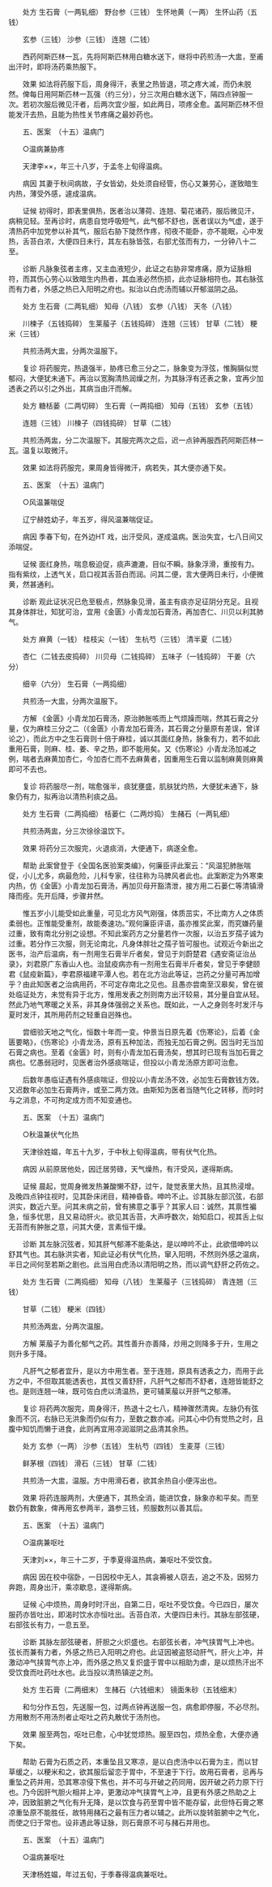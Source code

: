 <!-- { "loadSidebar": true } -->
　　处方 生石膏（一两轧细） 野台参（三钱） 生怀地黄（一两） 生怀山药（五钱）

　　玄参（三钱） 沙参（三钱） 连翘（二钱）

　　西药阿斯匹林一瓦，先将阿斯匹林用白糖水送下，继将中药煎汤一大盅，至甫出汗时，即将汤药乘热服下。

　　效果 如法将药服下后，周身得汗，表里之热皆退，项之疼大减，而仍未脱然。俾每日用阿斯匹林一瓦强（约三分），分三次用白糖水送下，隔四点钟服一次。若初次服后微见汗者，后两次宜少服，如此两日，项疼全愈。盖阿斯匹林不但能发汗去热，且能为热性关节疼痛之最妙药也。

　　五、医案　（十五）温病门

　　○温病兼胁疼

　　天津李××，年三十八岁，于孟冬上旬得温病。

　　病因 其妻于秋间病故，子女皆幼，处处须自经管，伤心又兼劳心，遂致暗生内热，薄受外感，遽成温病。

　　证候 初得时，即表里俱热，医者治以薄荷、连翘、菊花诸药，服后微见汗，病稍见轻。至再诊时，病患自觉呼吸短气，此气郁不舒也，医者误以为气虚，遂于清热药中加党参以补其气，服后右胁下陡然作疼，彻夜不能卧，亦不能眠，心中发热，舌苔白浓，大便四日未行，其左右脉皆弦，右部尤弦而有力，一分钟八十二至。

　　诊断 凡脉象弦者主疼，又主血液短少，此证之右胁非常疼痛，原为证脉相符，而其伤心劳心以致暗生内热者，其血液必然伤损，此亦证脉相符也。其右脉弦而有力者，外感之热已入阳明之府也。拟治以白虎汤而辅以开郁滋阴之品。

　　处方 生石膏（二两轧细） 知母（八钱） 玄参（八钱） 天冬（八钱）

　　川楝子（五钱捣碎） 生莱菔子（五钱捣碎） 连翘（三钱） 甘草（二钱） 粳米（三钱）

　　共煎汤两大盅，分两次温服下。

　　复诊 将药服完，热退强半，胁疼已愈三分之二，脉象变为浮弦，惟胸膈似觉郁闷，大便犹未通下。再治以宽胸清热润燥之剂，为其脉浮有还表之象，宜再少加透表之药以引之外出，其病当由汗而解。

　　处方 糖栝蒌（二两切碎） 生石膏（一两捣细） 知母（五钱） 玄参（五钱）

　　连翘（三钱） 川楝子（四钱捣碎） 甘草（二钱）

　　共煎汤两盅，分二次温服下。其服完两次之后，迟一点钟再服西药阿斯匹林一瓦。温复以取微汗。

　　效果 如法将药服完，果周身皆得微汗，病若失，其大便亦通下矣。

　　五、医案　（十五）温病门

　　○风温兼喘促

　　辽宁赫姓幼子，年五岁，得风温兼喘促证。

　　病因 季春下旬，在外边HT 戏，出汗受风，遂成温病。医治失宜，七八日间又添喘促。

　　证候 面红身热，喘息极迫促，痰声漉漉，目似不瞬。脉象浮滑，重按有力。指有紫纹，上透气关，启口视其舌苔白而润。问其二便，言大便两日未行，小便微黄，然甚通利。

　　诊断 观此证状况已危至极点，然脉象见滑，虽主有痰亦足征阴分充足。且视其身体胖壮，知犹可治，宜用《金匮》小青龙加石膏汤，再加杏仁、川贝以利其肺气。

　　处方 麻黄（一钱） 桂枝尖（一钱） 生杭芍（三钱） 清半夏（二钱）

　　杏仁（二钱去皮捣碎） 川贝母（二钱捣碎） 五味子（一钱捣碎） 干姜（六分）

　　细辛（六分） 生石膏（一两捣细）

　　共煎汤一大盅，分两次温服下。

　　方解 《金匮》小青龙加石膏汤，原治肺胀咳而上气烦躁而喘，然其石膏之分量，仅为麻桂三分之二（《金匮》小青龙加石膏汤，其石膏之分量原有差误，曾详论之），而此方中之生石膏则十倍于麻桂，诚以其面红身热，脉象有力，若不如此重用石膏，则麻、桂、姜、辛之热，即不能用矣。又《伤寒论》小青龙汤加减之例，喘者去麻黄加杏仁，今加杏仁而不去麻黄者，因重用生石膏以监制麻黄则麻黄即可不去也。

　　复诊 将药服尽一剂，喘愈强半，痰犹壅盛，肌肤犹灼热，大便犹未通下，脉象仍有力，拟再治以清热利痰之品。

　　处方 生石膏（二两捣细） 栝蒌仁（二两炒捣） 生赭石（一两轧细）

　　共煎汤两盅，分三次徐徐温饮下。

　　效果 将药分三次服完，火退痰消，大便通下，病遂全愈。

　　帮助 此案曾登于《全国名医验案类编》，何廉臣评此案云：“风温犯肺胀喘促，小儿尤多，病最危险，儿科专家，往往称为马脾风者此也。此案断定为外寒束内热，仿《金匮》小青龙加石膏汤，再加贝母开豁清泄，接方用二石蒌仁等清镇滑降而痊。先开后降，步骤井然。

　　惟五岁小儿能受如此重量，可见北方风气刚强，体质茁实，不比南方人之体质柔弱也。正惟能受重剂，故能奏速功。”观何廉臣评语，虽亦推奖此案，而究嫌药量过重，致有南北分别之设想。不知此案药方之分量若作一次服，以治五岁孺子诚为过重。若分作三次服，则无论南北，凡身体胖壮之孺子皆可服也。试观近今新出之医书，治产后温病，有一剂用生石膏半斤者矣，曾见于刘蔚楚君《遇安斋证治丛录》，刘君原广东香山人也。治鼠疫病亦有一剂用生石膏半斤者矣，曾见于李健颐君《鼠疫新篇》，李君原福建平潭人也。若在北方治此等证，岂药之分量可再加增乎？由此知医者之治病用药，不可定存南北之见也。且愚亦尝南至汉皋矣，曾在彼处临证处方，未觉有异于北方，惟用发表之剂则南方出汗较易，其分量自宜从轻。然此乃地气寒暖之关系，非其身体强弱之关系也。既如此，一人之身则冬时发汗与夏时发汗，其所用药剂之轻重自迥殊也。

　　尝细验天地之气化，恒数十年而一变。仲景当日原先着《伤寒论》，后着《金匮要略》，《伤寒论》小青龙汤，原有五种加法，而独无加石膏之例。因当时无当加石膏之病也。至着《金匮》时，则有小青龙加石膏汤矣，想其时已现有当加石膏之病也。忆愚弱冠时，见医者治外感痰喘证，但投以小青龙汤原方即可治愈。

　　后数年愚临证遇有外感痰喘证，但投以小青龙汤不效，必加生石膏数钱方效。又迟数年必加生石膏两许，或至二两方效。由斯知为医者当随气化之转移，而时时与之消息，不可拘定成方而不知变通也。

　　五、医案　（十五）温病门

　　○秋温兼伏气化热

　　天津徐姓媪，年五十九岁，于中秋上旬得温病，带有伏气化热。

　　病因 从前原居他处，因迁居劳碌，天气燥热，有汗受风，遂得斯病。

　　证候 晨起，觉周身微发热兼酸懒不舒，过午，陡觉表里大热，且其热浸增。及晚四点钟往视时，见其卧床闭目，精神昏昏。呻吟不止。诊其脉左部沉弦，右部洪实，数近六至。问其未病之前，曾有拂意之事乎？其家人曰：诚然，其禀性褊急，恒多忧思，且又易动肝火。欲见其舌苔，大声呼数次，始知启口，视其舌上似无苔而有肿胀之意，问其大便，言素恒干燥。

　　诊断 其左脉沉弦者，知其肝气郁滞不能条达，是以呻吟不止，此欲借呻吟以舒其气也。其右脉洪实者，知此证必有伏气化热，窜入阳明，不然则外感之温病，半日之间何至若斯之剧也。此当用白虎汤以清阳明之热，而以调气舒肝之药佐之。

　　处方 生石膏（二两捣细） 知母（八钱） 生莱菔子（三钱捣碎） 青连翘（三钱）

　　甘草（二钱） 粳米（四钱）

　　共煎汤两盅，分两次温服。

　　方解 莱菔子为善化郁气之药。其性善升亦善降，炒用之则降多于升，生用之则升多于降。

　　凡肝气之郁者宜升，是以方中用生者。至于连翘，原具有透表之力，而用于此方之中，不但取其能透表也，其性又善舒肝，凡肝气之郁而不舒者，连翘皆能舒之也。是则连翘一味，既可佐白虎以清温热，更可辅莱菔以开肝气之郁滞。

　　复诊 将药两次服完，周身得汗，热退十之七八，精神骤然清爽。左脉仍有弦象而不沉，右脉已无洪象而仍似有力，至数之数亦减。问其心中仍有觉热之时，且腹中知饥而懒于进食，此则再宜用凉润滋阴之品清其余热。

　　处方 玄参（一两） 沙参（五钱） 生杭芍（四钱） 生麦芽（三钱）

　　鲜茅根（四钱） 滑石（三钱） 甘草（二钱）

　　共煎汤一大盅，温服。方中用滑石者，欲其余热自小便泻出也。

　　效果 将药连服两剂，大便通下，其热全消，能进饮食，脉象亦和平矣。而至数仍有数象，俾再用玄参两半，潞参三钱，煎服数剂以善其后。

　　五、医案　（十五）温病门

　　○温病兼呕吐

　　天津刘××，年三十二岁，于季夏得温热病，兼呕吐不受饮食。

　　病因 因在校中宿卧，一日因校中无人，其衾褥被人窃去，追之不及，因努力奔跑，周身出汗，乘凉歇息，遂得斯病。

　　证候 心中烦热，周身时时汗出，自第二日，呕吐不受饮食。今已四日，屡次服药亦皆吐出，即渴时饮水亦恒吐出。舌苔白浓，大便四日未行。其脉左部弦硬，右部弦长有力，一息五至。

　　诊断 其脉左部弦硬者，肝胆之火炽盛也。右部弦长者，冲气挟胃气上冲也。弦长而兼有力者，外感之热已入阳明之府也。此证因被盗怒动肝气，肝火上冲，并激动冲气挟胃气亦上冲，而外感之热又复炽盛于胃中以相助为虐，是以烦热汗出不受饮食而吐药吐水也。此当投以清热镇逆之剂。

　　处方 生石膏（二两细末） 生赭石（六钱细末） 镜面朱砂（五钱细末）

　　和匀分作五包，先送服一包，过两点钟再送服一包，病愈即停服，不必尽剂。方用散剂不用汤剂者止呕吐之药丸散优于汤剂也。

　　效果 服至两包，呕吐已愈，心中犹觉烦热。服至四包，烦热全愈，大便亦通下矣。

　　帮助 石膏为石质之药，本重坠且又寒凉，是以白虎汤中以石膏为主，而以甘草缓之，以粳米和之，欲其服后留恋于胃中，不至速于下行。故用石膏者，忌再与重坠之药并用，恐其寒凉侵下焦也，并不可与开破之药同用，因开破之药力原下行也。乃今因肝气胆火相并上冲，更激动冲气挟胃气上冲，且更有外感之热助之上冲，因致脏腑之气化有升无降，是以饮食与药至胃中皆不能存留，此但恃石膏之寒凉重坠原不能胜任，故特用赭石之最有压力者以辅之。此所以旋转脏腑中之气化，而使之归于常也。设非遇此等证脉，则石膏原不可与赭石并用也。

　　五、医案　（十五）温病门

　　○温病兼呕吐

　　天津杨姓媪，年过五旬，于季春得温病兼呕吐。

